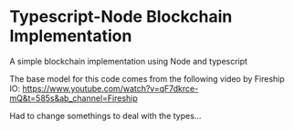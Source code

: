 # Typescript-Node Blockchain Implementation

A simple blockchain implementation using Node and typescript

The base model for this code comes from the following video by Fireship IO: https://www.youtube.com/watch?v=qF7dkrce-mQ&t=585s&ab_channel=Fireship

Had to change somethings to deal with the types...
